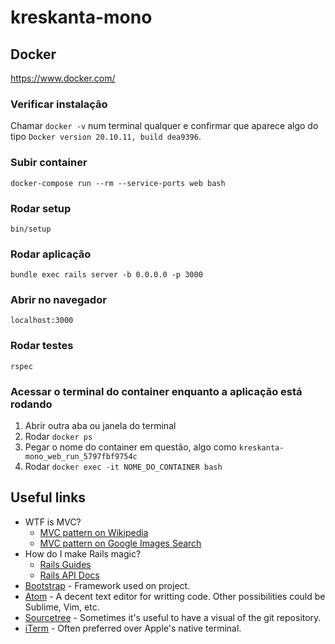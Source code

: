 # kreskanta-mono

## Docker
https://www.docker.com/

### Verificar instalação
Chamar `docker -v` num terminal qualquer e confirmar que aparece algo do tipo `Docker version 20.10.11, build dea9396`.

### Subir container
`docker-compose run --rm --service-ports web bash`

### Rodar setup
`bin/setup`

### Rodar aplicação
`bundle exec rails server -b 0.0.0.0 -p 3000`

### Abrir no navegador
`localhost:3000`

### Rodar testes
`rspec`

### Acessar o terminal do container enquanto a aplicação está rodando
1. Abrir outra aba ou janela do terminal
2. Rodar `docker ps`
3. Pegar o nome do container em questão, algo como `kreskanta-mono_web_run_5797fbf9754c`
4. Rodar `docker exec -it NOME_DO_CONTAINER bash`

## Useful links
- WTF is MVC?
  - [MVC pattern on Wikipedia](https://en.wikipedia.org/wiki/Model%E2%80%93view%E2%80%93controller)
  - [MVC pattern on Google Images Search](https://www.google.com/search?q=mvc&sxsrf=APq-WBtN-wHOJ18lt1jd1OQ9eVTF7FFb6w:1646403077683&source=lnms&tbm=isch&sa=X&ved=2ahUKEwio_-e00az2AhUFgv0HHRk_Ai8Q_AUoAXoECAEQAw&biw=1920&bih=944&dpr=1)
- How do I make Rails magic?
  - [Rails Guides](https://guides.rubyonrails.org/)
  - [Rails API Docs](https://api.rubyonrails.org/)
- [Bootstrap](https://getbootstrap.com/docs/5.1/getting-started/introduction/) - Framework used on project.
- [Atom](https://atom.io/) - A decent text editor for writting code. Other possibilities could be Sublime, Vim, etc.
- [Sourcetree](https://www.sourcetreeapp.com/) - Sometimes it's useful to have a visual of the git repository.
- [iTerm](https://iterm2.com/) - Often preferred over Apple's native terminal.
